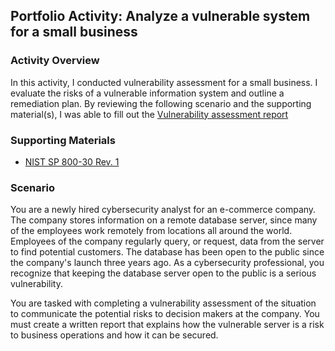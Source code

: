 ## Portfolio Activity: Analyze a vulnerable system for a small business

### Activity Overview

In this activity, I conducted vulnerability assessment for a small business. I evaluate the risks of a vulnerable information system and outline a remediation plan. By reviewing the following scenario and the supporting material(s), I was able to fill out the [Vulnerability assessment report](https://github.com/AbidBiswas/Google-Cybersecurity-Professional-Certificate/blob/main/Analyze%20a%20vulnerable%20system%20for%20a%20small%20business/Vulnerability%20assessment%20report.pdf)

### Supporting Materials

- [NIST SP 800-30 Rev. 1](https://github.com/AbidBiswas/Google-Cybersecurity-Professional-Certificate/blob/main/Analyze%20a%20vulnerable%20system%20for%20a%20small%20business/NIST%20SP%20800-30%20Rev.%201.pdf)

### Scenario

You are a newly hired cybersecurity analyst for an e-commerce company. The company stores information on a remote database server, since many of the employees work remotely from locations all around the world. Employees of the company regularly query, or request, data from the server to find potential customers. The database has been open to the public since the company's launch three years ago. As a cybersecurity professional, you recognize that keeping the database server open to the public is a serious vulnerability.

You are tasked with completing a vulnerability assessment of the situation to communicate the potential risks to decision makers at the company. You must create a written report that explains how the vulnerable server is a risk to business operations and how it can be secured.
